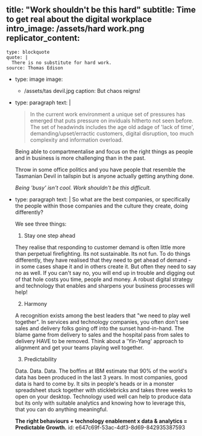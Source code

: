 title: "Work shouldn't be this hard"
subtitle: Time to get real about the digital workplace
intro_image: /assets/hard work.png
replicator_content:
  - 
    type: blockquote
    quote: |
      There is no substitute for hard work.
    source: Thomas Edison
  - 
    type: image
    image:
      - /assets/tas devil.jpg
    caption: But chaos reigns!
  - 
    type: paragraph
    text: |
      > In the current work environment a unique set of pressures has emerged that puts pressure on inviduals hitherto not seen before. The set of headwinds includes the age old adage of 'lack of time', demanding/upset/erractic customers, digital disruption, too much complexity and information overload.
      
      Being able to compartmentalise and focus on the right things as people and in business is more challenging than in the past.
      
      Throw in some office politics and you have people that resemble the Tasmanian Devil in tailspin but is anyone actually getting anything done.
      
      *Being 'busy' isn't cool. Work shouldn't be this difficult.*
  - 
    type: paragraph
    text: |
      So what are the best companies, or specifically the people within those companies and the culture they create, doing differently?
      
      We see three things:
      
      1) Stay one step ahead
      
      They realise that responding to customer demand is often little more than perpetual firefighting. Its not sustainable. Its not fun. To do things differently, they have realised that they need to get ahead of demand - in some cases shape it and in others create it. But often they need to say no as well. If you can't say no, you will end up in trouble and digging out of that hole costs you time, people and money. A robust digital strategy and technology that enables and sharpens your business processes will help!
      
      2) Harmony
      
      A recognition exists among the best leaders that "we need to play well together". In services and technology companies, you often don't see sales and delivery folks going off into the sunset hand-in-hand. The blame game from delivery to sales and the hospital pass from sales to delivery HAVE to be removed. Think about a 'Yin-Yang' approach to alignment and get your teams playing well together.
      
      3) Predictability
      
      Data. Data. Data. The boffins at IBM estimate that 90% of the world's data has been produced in the last 3 years. In most companies, good data is hard to come by. It sits in people's heads or in a monster spreadsheet stuck together with sticklebricks and takes three weeks to open on your desktop. Technology used well can help to produce data but its only with suitable analytics and knowing how to leverage this, that you can do anything meaningful.
      
      **The right behaviours + technology enablement x data & analytics = Predictable Growth.**
id: e647c69f-53ac-4df3-8d69-842935387593
